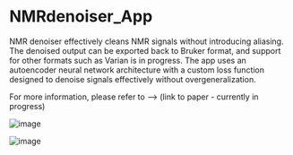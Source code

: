 # NMRdenoiser_App
NMR denoiser effectively cleans NMR signals without introducing aliasing. The denoised output can be exported back to Bruker format, and support for other formats such as Varian is in progress. The app uses an autoencoder neural network architecture with a custom loss function designed to denoise signals effectively without overgeneralization.

For more information, please refer to --> (link to paper - currently in progress)

![image](https://github.com/user-attachments/assets/5e27be4d-2f93-4261-a4c2-9572cb04d055)

![image](https://github.com/user-attachments/assets/b897fb2e-6d89-4f20-9854-569e728065d0)



